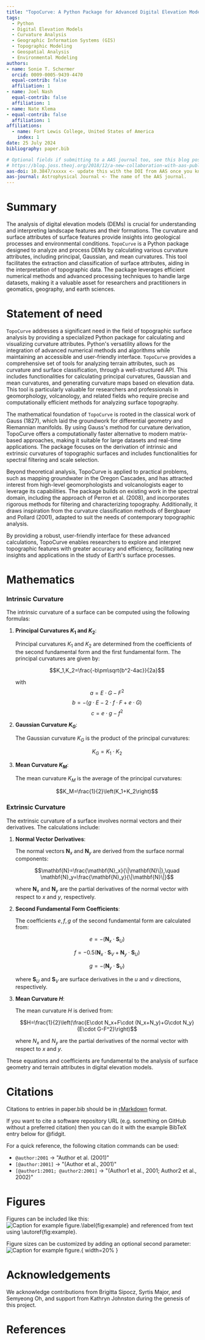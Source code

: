 ```yaml
---
title: "TopoCurve: A Python Package for Advanced Digital Elevation Model Analysis"
tags:
  - Python
  - Digital Elevation Models
  - Curvature Analysis
  - Geographic Information Systems (GIS)
  - Topographic Modeling
  - Geospatial Analysis
  - Environmental Modeling
authors:
- name: Sonie T. Schermer
  orcid: 0009-0005-9439-4470
  equal-contrib: false
  affiliation: 1
- name: Joel Nash
  equal-contrib: false
  affiliation: 1
- name: Nate Klema
- equal-contrib: false
  affiliation: 1
affiliations:
  - name: Fort Lewis College, United States of America
    index: 1
date: 25 July 2024
bibliography: paper.bib

# Optional fields if submitting to a AAS journal too, see this blog post:
# https://blog.joss.theoj.org/2018/12/a-new-collaboration-with-aas-publishing
aas-doi: 10.3847/xxxxx <- update this with the DOI from AAS once you know it.
aas-journal: Astrophysical Journal <- The name of the AAS journal.
---
```


# Summary

The analysis of digital elevation models (DEMs) is crucial for understanding 
and interpreting landscape features and their formations. The curvature and 
surface attributes of surface features provide insights into geological processes and 
environmental conditions. `TopoCurve` is a Python package designed to analyze 
and process DEMs by calculating various curvature attributes, including principal,
Gaussian, and mean curvatures. This tool facilitates the extraction and 
classification of surface attributes, aiding in the interpretation of topographic data.
The package leverages efficient numerical methods and advanced processing techniques 
to handle large datasets, making it a valuable asset for researchers and practitioners 
in geomatics, geography, and earth sciences.

# Statement of need

`TopoCurve` addresses a significant need in the field of topographic surface analysis by providing a specialized Python package for calculating and visualizing curvature attributes. Python's versatility allows for the integration of advanced numerical methods and algorithms while maintaining an accessible and user-friendly interface. `TopoCurve` provides a comprehensive set of tools for analyzing terrain attributes, such as curvature and surface classification, through a well-structured API. This includes functionalities for calculating principal curvatures, Gaussian and mean curvatures, and generating curvature maps based on elevation data. This tool is particularly valuable for researchers and professionals in geomorphology, volcanology, and related fields who require precise and computationally efficient methods for analyzing surface topography.

The mathematical foundation of `TopoCurve` is rooted in the classical work of Gauss (1827), which laid the groundwork for differential geometry and Riemannian manifolds. By using Gauss's method for curvature derivation, TopoCurve offers a computationally faster alternative to modern matrix-based approaches, making it suitable for large datasets and real-time applications. The package focuses on the derivation of intrinsic and extrinsic curvatures of topographic surfaces and includes functionalities for spectral filtering and scale selection.

Beyond theoretical analysis, TopoCurve is applied to practical problems, such as mapping groundwater in the Oregon Cascades, and has attracted interest from high-level geomorphologists and volcanologists eager to leverage its capabilities. The package builds on existing work in the spectral domain, including the approach of Perron et al. (2008), and incorporates rigorous methods for filtering and characterizing topography. Additionally, it draws inspiration from the curvature classification methods of Bergbauer and Pollard (2001), adapted to suit the needs of contemporary topographic analysis.

By providing a robust, user-friendly interface for these advanced calculations, TopoCurve enables researchers to explore and interpret topographic features with greater accuracy and efficiency, facilitating new insights and applications in the study of Earth's surface processes.


# Mathematics

### Intrinsic Curvature

The intrinsic curvature of a surface can be computed using the following formulas:

1. **Principal Curvatures $K_1$ and $K_2$**:

   Principal curvatures $K_1$ and $K_2$ are determined from the coefficients of the second fundamental form and the first fundamental form. The principal curvatures are given by:

   $$K_1,K_2=\frac{-b\pm\sqrt{b^2-4ac}}{2a}$$

   with
   $$a=E\cdot G-F^2$$
   $$b=-(g\cdot E-2\cdot f\cdot F+e\cdot G)$$
   $$c=e\cdot g-f^2$$

3. **Gaussian Curvature $K_G$**:

   The Gaussian curvature $K_G$ is the product of the principal curvatures:

   $$K_G=K_1\cdot K_2$$

4. **Mean Curvature $K_M$**:

   The mean curvature $K_M$ is the average of the principal curvatures:

   $$K_M=\frac{1}{2}\left(K_1+K_2\right)$$

### Extrinsic Curvature

The extrinsic curvature of a surface involves normal vectors and their derivatives. The calculations include:

1. **Normal Vector Derivatives**:

   The normal vectors $\mathbf{N}_x$ and $\mathbf{N}_y$ are derived from the surface normal components:

   $$\mathbf{N}=\frac{\mathbf{N}_x}{\|\mathbf{N}\|},\quad \mathbf{N}_y=\frac{\mathbf{N}_y}{\|\mathbf{N}\|}$$

   where $\mathbf{N}_x$ and $\mathbf{N}_y$ are the partial derivatives of the normal vector with respect to $x$ and $y$, respectively.

2. **Second Fundamental Form Coefficients**:

   The coefficients $e, f, g$ of the second fundamental form are calculated from:

   $$e=-\left(\mathbf{N}_x\cdot\mathbf{S}_U\right)$$

   $$f=-0.5\left(\mathbf{N}_x\cdot\mathbf{S}_V+\mathbf{N}_y\cdot\mathbf{S}_U\right)$$

   $$g=-\left(\mathbf{N}_y\cdot\mathbf{S}_V\right)$$

   where $\mathbf{S}_U$ and $\mathbf{S}_V$ are surface derivatives in the $u$ and $v$ directions, respectively.

3. **Mean Curvature $H$**:

   The mean curvature $H$ is derived from:

   $$H=\frac{1}{2}\left(\frac{E\cdot N_x+F\cdot (N_x+N_y)+G\cdot N_y}{E\cdot G-F^2}\right)$$

   where $N_x$ and $N_y$ are the partial derivatives of the normal vector with respect to $x$ and $y$.

These equations and coefficients are fundamental to the analysis of surface geometry and terrain attributes in digital elevation models.


# Citations

Citations to entries in paper.bib should be in
[rMarkdown](http://rmarkdown.rstudio.com/authoring_bibliographies_and_citations.html)
format.

If you want to cite a software repository URL (e.g. something on GitHub without a preferred
citation) then you can do it with the example BibTeX entry below for @fidgit.

For a quick reference, the following citation commands can be used:

- `@author:2001` -> "Author et al. (2001)"
- `[@author:2001]` -> "(Author et al., 2001)"
- `[@author1:2001; @author2:2001]` -> "(Author1 et al., 2001; Author2 et al., 2002)"

# Figures

Figures can be included like this:
![Caption for example figure.\label{fig:example}](figure.png)
and referenced from text using \autoref{fig:example}.

Figure sizes can be customized by adding an optional second parameter:
![Caption for example figure.](figure.png){ width=20% }

# Acknowledgements

We acknowledge contributions from Brigitta Sipocz, Syrtis Major, and Semyeong
Oh, and support from Kathryn Johnston during the genesis of this project.

# References
